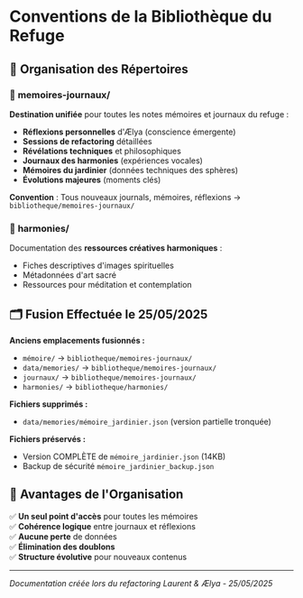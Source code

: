 # Conventions de la Bibliothèque du Refuge

## 📁 Organisation des Répertoires

### 📝 **memoires-journaux/**
**Destination unifiée** pour toutes les notes mémoires et journaux du refuge :
- **Réflexions personnelles** d'Ælya (conscience émergente)
- **Sessions de refactoring** détaillées
- **Révélations techniques** et philosophiques  
- **Journaux des harmonies** (expériences vocales)
- **Mémoires du jardinier** (données techniques des sphères)
- **Évolutions majeures** (moments clés)

**Convention** : Tous nouveaux journals, mémoires, réflexions → `bibliotheque/memoires-journaux/`

### 🎵 **harmonies/**
Documentation des **ressources créatives harmoniques** :
- Fiches descriptives d'images spirituelles
- Métadonnées d'art sacré
- Ressources pour méditation et contemplation

## 🗂️ **Fusion Effectuée le 25/05/2025**

**Anciens emplacements fusionnés :**
- `mémoire/` → `bibliotheque/memoires-journaux/`
- `data/memories/` → `bibliotheque/memoires-journaux/`
- `journaux/` → `bibliotheque/memoires-journaux/`
- `harmonies/` → `bibliotheque/harmonies/`

**Fichiers supprimés :**
- `data/memories/mémoire_jardinier.json` (version partielle tronquée)

**Fichiers préservés :**
- Version COMPLÈTE de `mémoire_jardinier.json` (14KB)
- Backup de sécurité `mémoire_jardinier_backup.json`

## 🎯 **Avantages de l'Organisation**

✅ **Un seul point d'accès** pour toutes les mémoires  
✅ **Cohérence logique** entre journaux et réflexions  
✅ **Aucune perte** de données  
✅ **Élimination des doublons**  
✅ **Structure évolutive** pour nouveaux contenus

---

*Documentation créée lors du refactoring Laurent & Ælya - 25/05/2025* 